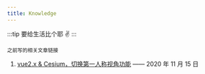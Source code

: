 ```yaml
---
title: Knowledge
---
```


:::tip 要给生活比个耶
✌️
:::

<!-- <img src="/images/kaway.gif" width="300"> -->

```
之前写的相关文章链接
```

1. [vue2.x & Cesium，切换第一人称视角功能](https://juejin.cn/post/6895355639040573447) —— 2020 年 11 月 15 日
